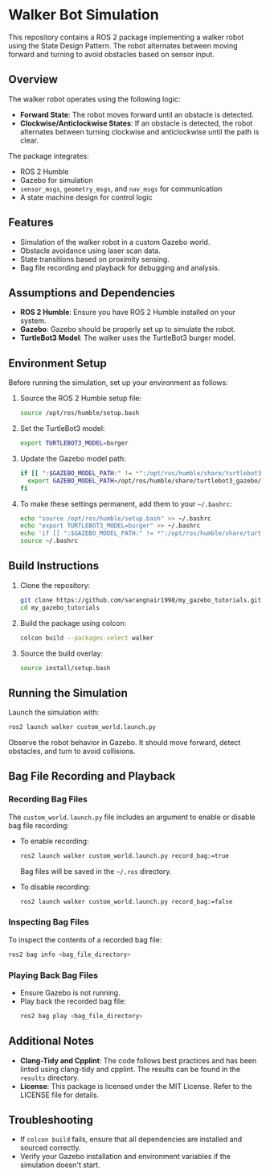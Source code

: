 # Walker Bot Simulation

This repository contains a ROS 2 package implementing a walker robot using the State Design Pattern. The robot alternates between moving forward and turning to avoid obstacles based on sensor input.

## Overview

The walker robot operates using the following logic:

- **Forward State**: The robot moves forward until an obstacle is detected.
- **Clockwise/Anticlockwise States**: If an obstacle is detected, the robot alternates between turning clockwise and anticlockwise until the path is clear.

The package integrates:

- ROS 2 Humble
- Gazebo for simulation
- `sensor_msgs`, `geometry_msgs`, and `nav_msgs` for communication
- A state machine design for control logic

## Features

- Simulation of the walker robot in a custom Gazebo world.
- Obstacle avoidance using laser scan data.
- State transitions based on proximity sensing.
- Bag file recording and playback for debugging and analysis.

## Assumptions and Dependencies

- **ROS 2 Humble**: Ensure you have ROS 2 Humble installed on your system.
- **Gazebo**: Gazebo should be properly set up to simulate the robot.
- **TurtleBot3 Model**: The walker uses the TurtleBot3 burger model.

## Environment Setup

Before running the simulation, set up your environment as follows:

1. Source the ROS 2 Humble setup file:
   ```bash
   source /opt/ros/humble/setup.bash
   ```

2. Set the TurtleBot3 model:
   ```bash
   export TURTLEBOT3_MODEL=burger
   ```

3. Update the Gazebo model path:
   ```bash
   if [[ ":$GAZEBO_MODEL_PATH:" != *":/opt/ros/humble/share/turtlebot3_gazebo/models:"* ]]; then
     export GAZEBO_MODEL_PATH=/opt/ros/humble/share/turtlebot3_gazebo/models:$GAZEBO_MODEL_PATH
   fi
   ```

4. To make these settings permanent, add them to your `~/.bashrc`:
   ```bash
   echo "source /opt/ros/humble/setup.bash" >> ~/.bashrc
   echo "export TURTLEBOT3_MODEL=burger" >> ~/.bashrc
   echo 'if [[ ":$GAZEBO_MODEL_PATH:" != *":/opt/ros/humble/share/turtlebot3_gazebo/models:"* ]]; then export GAZEBO_MODEL_PATH=/opt/ros/humble/share/turtlebot3_gazebo/models:$GAZEBO_MODEL_PATH; fi' >> ~/.bashrc
   source ~/.bashrc
   ```

## Build Instructions

1. Clone the repository:
   ```bash
   git clone https://github.com/sarangnair1998/my_gazebo_tutorials.git
   cd my_gazebo_tutorials
   ```

2. Build the package using colcon:
   ```bash
   colcon build --packages-select walker
   ```

3. Source the build overlay:
   ```bash
   source install/setup.bash
   ```

## Running the Simulation

Launch the simulation with:
```bash
ros2 launch walker custom_world.launch.py
```

Observe the robot behavior in Gazebo. It should move forward, detect obstacles, and turn to avoid collisions.

## Bag File Recording and Playback

### Recording Bag Files

The `custom_world.launch.py` file includes an argument to enable or disable bag file recording:

- To enable recording:
  ```bash
  ros2 launch walker custom_world.launch.py record_bag:=true
  ```
  Bag files will be saved in the `~/.ros` directory.

- To disable recording:
  ```bash
  ros2 launch walker custom_world.launch.py record_bag:=false
  ```

### Inspecting Bag Files

To inspect the contents of a recorded bag file:
```bash
ros2 bag info <bag_file_directory>
```

### Playing Back Bag Files

- Ensure Gazebo is not running.
- Play back the recorded bag file:
  ```bash
  ros2 bag play <bag_file_directory>
  ```

## Additional Notes

- **Clang-Tidy and Cpplint**: The code follows best practices and has been linted using clang-tidy and cpplint. The results can be found in the `results` directory.
- **License**: This package is licensed under the MIT License. Refer to the LICENSE file for details.

## Troubleshooting

- If `colcon build` fails, ensure that all dependencies are installed and sourced correctly.
- Verify your Gazebo installation and environment variables if the simulation doesn't start.
